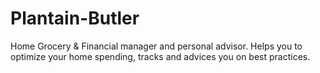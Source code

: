 # Plantain-Butler
Home Grocery &amp; Financial manager and personal advisor. Helps you to optimize your home spending, tracks and advices you on best practices.
